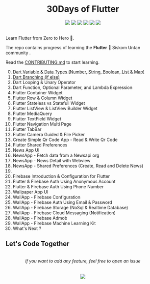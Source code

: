 <h1 align="center">30Days of Flutter</h1>
<div align="center">  
<a href="https://github.com/hutomosaktikartiko/flutter-awesome-animation/stargazers"><img src="https://img.shields.io/github/stars/hutomosaktikartiko/30Days-of-Flutter?style=flat"/></a>
<a href="https://github.com/hutomosaktikartiko/flutter-awesome-animation/network/members"><img src="https://img.shields.io/github/forks/hutomosaktikartiko/30Days-of-Flutter?style=flat"/></a>
<a href="https://github.com/hutomosaktikartiko/flutter-awesome-animation/pulls"><img src="https://img.shields.io/github/issues-pr/hutomosaktikartiko/30Days-of-Flutter?style=flat?color=yellow"/></a>
<a href="https://github.com/hutomosaktikartiko/flutter-awesome-animation/issues"><img src="https://img.shields.io/github/issues/hutomosaktikartiko/30Days-of-Flutter?style=flat"/></a>
<a href="https://github.com/hutomosaktikartiko/flutter-awesome-animation/graphs/contributors"><img src="https://img.shields.io/github/contributors/hutomosaktikartiko/30Days-of-Flutter?color=orange"/></a>
<a href="https://github.com/hutomosaktikartiko/flutter-awesome-animation/blob/master/LICENSE"><img src="https://img.shields.io/github/license/hutomosaktikartiko/30Days-of-Flutter?color=1abc9c"/></a>
<br><br>
</div>

Learn Flutter from Zero to Hero 🤩.

The repo contains progress of learning the **Flutter** 💙 Siskom Untan community .

Read the [CONTRIBUTING.md](https://github.com/hutomosaktikartiko/30Days-of-Flutter/blob/master/CONTRIBUTING.md) to start learning.

0. [Dart Variable & Data Types (Number, String, Boolean, List & Map)](https://medium.com/smkdev/pengenalan-tipe-data-danvariabel-pada-dart-131bb58d3da2)
1. [Dart Branching (if else)](https://www.youtube.com/watch?v=e9hYhWwo89k&list=PLZQbl9Jhl-VDeCuNNp7C2SR1lFsIjQRQo&index=2)
2. Dart Looping & Unary Operator
3. Dart Function, Optional Parameter, and Lambda Expression
4. Flutter Container Widget
5. Flutter Row & Column Widget
6. Flutter Stateless vs Statefull Widget
7. Flutter ListView & ListView Builder Widget
8. Flutter MediaQuery
9. Flutter TextField Widget
10. Flutter Navigation Multi Page
11. Flutter TabBar
12. Flutter Camera Guided & File Picker
13. Create Simple Qr Code App - Read & Write Qr Code
14. Flutter Shared Preferences
15. News App UI
16. NewsApp - Fetch data from a Newsapi org
17. NewsApp - News Detail with Webview
18. NewsApp - Shared Preferences (Create, Read and Delete News)
19. 
20. Firebase Introduction & Configuration for Flutter
21. Flutter & Firebase Auth Using Anonymous Account
22. Flutter & Firebase Auth Using Phone Number
23. Wallpaper App UI
24. WallApp - Firebase Configuration
25. WallApp - Firebase Auth Using Email & Password
26. WallApp - Firebase Storage (NoSql & Realtime Database)
27. WallApp - Firebase Cloud Messaging (Notification)
28. WallApp - Firebase Admob
29. WallApp - Firebase Machine Learning Kit
30. What's Next ?


## Let's Code Together

<br>
<div align="center">  
<i>If you want to add any feature, feel free to open an issue</i><br><br>
<br>
<a href="https://github.com/hutomosaktikartiko/30Days-of-Flutter/issues/new"><img src="https://img.shields.io/badge/Query-Ask_Us_Anything-blue"/></a><br>
<br>

</div>
